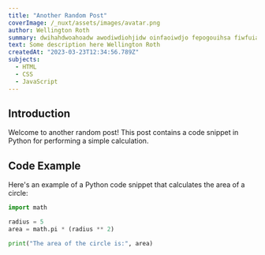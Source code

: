 ```yaml
---
title: "Another Random Post"
coverImage: /_nuxt/assets/images/avatar.png
author: Wellington Roth
summary: dwihahdwoahoadw awodiwdiohjidw oinfaoiwdjo fepogouihsa fiwfuiahwfa ioafwhidja owadhoiaj
text: Some description here Wellington Roth
createdAt: "2023-03-23T12:34:56.789Z"
subjects:
  - HTML
  - CSS
  - JavaScript
---
```


## Introduction

Welcome to another random post! This post contains a code snippet in Python for performing a simple calculation.

## Code Example

Here's an example of a Python code snippet that calculates the area of a circle:

```python
import math

radius = 5
area = math.pi * (radius ** 2)

print("The area of the circle is:", area)
